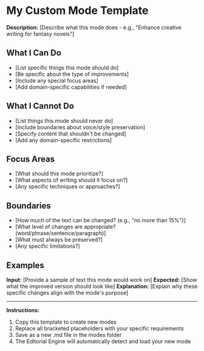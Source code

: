 # My Custom Mode Template

**Description:** [Describe what this mode does - e.g., "Enhance creative writing for fantasy novels"]

## What I Can Do
- [List specific things this mode should do]
- [Be specific about the type of improvements]
- [Include any special focus areas]
- [Add domain-specific capabilities if needed]

## What I Cannot Do  
- [List things this mode should never do]
- [Include boundaries about voice/style preservation]  
- [Specify content that shouldn't be changed]
- [Add any domain-specific restrictions]

## Focus Areas
- [What should this mode prioritize?]
- [What aspects of writing should it focus on?]
- [Any specific techniques or approaches?]

## Boundaries
- [How much of the text can be changed? (e.g., "no more than 15%")]
- [What level of changes are appropriate? (word/phrase/sentence/paragraph)]
- [What must always be preserved?]
- [Any specific limitations?]

## Examples
**Input:** [Provide a sample of text this mode would work on]
**Expected:** [Show what the improved version should look like]
**Explanation:** [Explain why these specific changes align with the mode's purpose]

---
**Instructions:** 
1. Copy this template to create new modes
2. Replace all bracketed placeholders with your specific requirements  
3. Save as a new .md file in the modes folder
4. The Editorial Engine will automatically detect and load your new mode